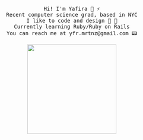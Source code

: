 <p align="center">
  <br>
  <samp>
    Hi! I'm Yafira 🌸 ⚡️
      <br>Recent computer science grad, based in NYC
        <br>I like to code and design 💾 🎨
    <br>Currently learning Ruby/Ruby on Rails
    <br>You can reach me at yfr.mrtnz@gmail.com 📟
    <br>
    <br>
    <img src="https://yafira.github.io/assets/gadgets.png" width="240px" align="center">
  </samp>
</p>
